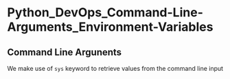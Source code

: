 # Python_DevOps_Command-Line-Arguments_Environment-Variables

## Command Line Argunents

We make use of `sys` keyword to retrieve values from the command line input 

